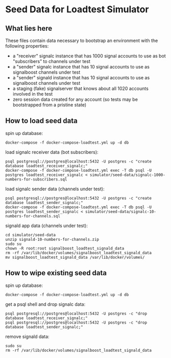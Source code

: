 # Seed Data for Loadtest Simulator

## What lies here

These files contain data necessary to bootstrap an environment with the following properties:
- a "receiver" signalc instance that has 1000 signal accounts to use as bot "subscribers" to channels under test
- a "sender" signalc instance that has 10 signal accounts to use as signalboost channels under test
- a "sender" signald instance that has 10 signal accounts to use as signalboost channels under test
- a staging (fake) signalserver that knows about all 1020 accounts involved in the test
- zero session data created for any account (so tests may be bootstrapped from a pristine state)


## How to load seed data

spin up database:

```shell
docker-compose -f docker-compose-loadtest.yml up -d db
```

load signalc receiver data (bot subscribers):

```shell
psql postgresql://postgres@localhost:5432 -U postgres -c "create database loadtest_receiver_signalc;"
docker-compose -f docker-compose-loadtest.yml exec -T db psql -U postgres loadtest_receiver_signalc < simulator/seed-data/signalc-1000-numbers-for-subscribers.sql
```

load signalc sender data (channels under test):

```shell
psql postgresql://postgres@localhost:5432 -U postgres -c "create database loadtest_sender_signalc;"
docker-compose -f docker-compose-loadtest.yml exec -T db psql -U postgres loadtest_sender_signalc < simulator/seed-data/signalc-10-numbers-for-channels.sql
```

signald app data (channels under test):

```shell
cd simulator/seed-data
unzip signald-10-numbers-for-channels.zip
sudo su
chown -R root:root signalboost_loadtest_signald_data
rm -rf /var/lib/docker/volumes/signalboost_loadtest_signald_data
mv signalboost_loadtest_signald_data /var/lib/docker/volumes/
```

## How to wipe existing seed data

spin up database:

```shell
docker-compose -f docker-compose-loadtest.yml up -d db
```

get a psql shell and drop signalc data:

```shell
psql postgresql://postgres@localhost:5432 -U postgres -c "drop database loadtest_receiver_signalc;"
psql postgresql://postgres@localhost:5432 -U postgres -c "drop database loadtest_sender_signalc;"
```

remove signald data:

```shell
sudo su
rm -rf /var/lib/docker/volumes/signalboost_loadtest_signald_data
```
